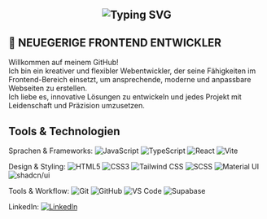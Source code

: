 

<h2 align="center">
  <img src="https://readme-typing-svg.demolab.com?font=Fira+Code&size=28&duration=3000&pause=1000&color=00BFFF&center=true&vCenter=true&width=600&lines=Hallo%2C+ich+bin+Abbosbek" alt="Typing SVG" />
</h2>


<h2>🚀 NEUEGERIGE FRONTEND ENTWICKLER</h2>

  
<p>
Willkommen auf meinem GitHub!<br/>
Ich bin ein kreativer und flexibler Webentwickler, der seine Fähigkeiten im Frontend-Bereich einsetzt, um ansprechende, moderne und anpassbare Webseiten zu erstellen.<br>
Ich liebe es, innovative Lösungen zu entwickeln und jedes Projekt mit Leidenschaft und Präzision umzusetzen.
</p>



<h2>Tools & Technologien</h2>

Sprachen & Frameworks:
![JavaScript](https://img.shields.io/badge/JavaScript-F7DF1E?logo=javascript&logoColor=black)
![TypeScript](https://img.shields.io/badge/TypeScript-3178C6?logo=typescript&logoColor=white)
![React](https://img.shields.io/badge/React-20232A?logo=react&logoColor=61DAFB)
![Vite](https://img.shields.io/badge/Vite-646CFF?logo=vite&logoColor=white)


Design & Styling:
![HTML5](https://img.shields.io/badge/HTML5-E34F26?logo=html5&logoColor=white)
![CSS3](https://img.shields.io/badge/CSS3-1572B6?logo=css3&logoColor=white)
![Tailwind CSS](https://img.shields.io/badge/Tailwind_CSS-06B6D4?logo=tailwindcss&logoColor=white)
![SCSS](https://img.shields.io/badge/SCSS-CC6699?logo=sass&logoColor=white)
![Material UI](https://img.shields.io/badge/Material_UI-007FFF?logo=mui&logoColor=white)
![shadcn/ui](https://img.shields.io/badge/shadcn/ui-000000?logo=react&logoColor=white)


Tools & Workflow:
![Git](https://img.shields.io/badge/Git-F05032?logo=git&logoColor=white)
![GitHub](https://img.shields.io/badge/GitHub-181717?logo=github&logoColor=white)
![VS Code](https://img.shields.io/badge/VS_Code-0078D4?logo=visualstudiocode&logoColor=white)
![Supabase](https://img.shields.io/badge/Supabase-3ECF8E?logo=supabase&logoColor=white)

LinkedIn: [![LinkedIn](https://img.shields.io/badge/LinkedIn-0077B5?style=fat&logo=linkedin&logoColor=white)](http://linkedin.com/in/abbosbek-anvarjonov-b3867a294)




